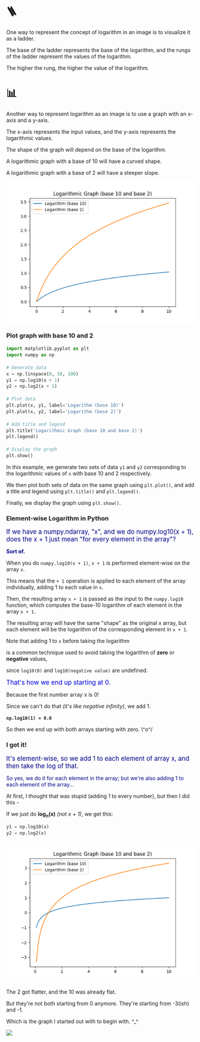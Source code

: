# 🪜

One way to represent the concept of logarithm in an image is to visualize it as a ladder.

The base of the ladder represents the base of the logarithm, and the rungs of the ladder represent the values of the logarithm.

The higher the rung, the higher the value of the logarithm.

# 📊

Another way to represent logarithm as an image is to use a graph with an x-axis and a y-axis.

The x-axis represents the input values, and the y-axis represents the logarithmic values.

The shape of the graph will depend on the base of the logarithm. 

A logarithmic graph with a base of 10 will have a curved shape.

A logarithmic graph with a base of 2 will have a steeper slope.

![Figure_1.png](../../images/Figure_1.png)

### Plot graph with base 10 and 2

```py
import matplotlib.pyplot as plt
import numpy as np

# Generate data
x = np.linspace(0, 10, 100)
y1 = np.log10(x + 1)
y2 = np.log2(x + 1)

# Plot data
plt.plot(x, y1, label='Logarithm (base 10)')
plt.plot(x, y2, label='Logarithm (base 2)')

# Add title and legend
plt.title('Logarithmic Graph (base 10 and base 2)')
plt.legend()

# Display the graph
plt.show()
```

In this example, we generate two sets of data `y1` and `y2` corresponding to the logarithmic values of `x` with base 10 and 2 respectively.

We then plot both sets of data on the same graph using `plt.plot()`, and add a title and legend using `plt.title()` and `plt.legend()`.

Finally, we display the graph using `plt.show()`.


### Element-wise Logarithm in Python

<span style="color:#000088;font-size:larger;">If we have a numpy.ndarray, "x", and we do numpy.log10(x + 1), does the x + 1 just mean "for every element in the array"?</span>

<span style="color:#000088;font-weight:bold;">Sort of.</span>

When you do `numpy.log10(x + 1)`, `x + 1` is performed element-wise on the array `x`.

This means that the `+ 1` operation is applied to each element of the array individually, adding 1 to each value in `x`.

Then, the resulting array `x + 1` is passed as the input to the `numpy.log10` function, which computes the base-10 logarithm of each element in the array `x + 1`.

The resulting array will have the same "shape" as the original x array, but each element will be the logarithm of the corresponding element in `x + 1`.

Note that adding 1 to `x` before taking the logarithm

is a common technique used to avoid taking the logarithm of **zero** or **negative** values, 

since `log10(0)` and `log10(negative value)` are undefined.

<span style="color:#0000dd;font-size:larger;">That's how we end up starting at 0.</span>

Because the first number array x is 0!

Since we can't do that *(it's like negative infinity)*, we add 1.

**`np.log10(1) = 0.0`**

So then we end up with both arrays starting with zero. \\^o^/


### I got it!

<span style="color:#000088;font-size:larger;">It's element-wise, so we add 1 to each element of array x, and then take the log of that.</span>

<span style="color:#000088;">So yes, we do it for each element in the array; but we're also adding 1 to each element of the array...</span>

At first, I thought that was stupid (adding 1 to every number), but then I did this - 

If we just do <b>log<sub>n</sub>(x)</b> *(not x + 1)*, we get this:

```py
y1 = np.log10(x)
y2 = np.log2(x)
```

![Figure_2.png](../../images/Figure_2.png)

The 2 got flatter, and the 10 was already flat.

But they're not both starting from 0 anymore.  They're starting from -3(ish) and -1.

Which is the graph I started out with to begin with. ^_^

<img src="https://upload.wikimedia.org/wikipedia/commons/8/81/Logarithm_plots.png" width="500">

<br>
